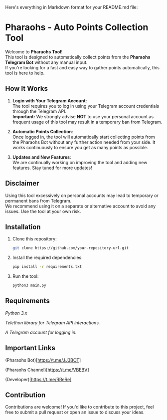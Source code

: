 Here's everything in Markdown format for your README.md file:

# Pharaohs - Auto Points Collection Tool

Welcome to **Pharaohs Tool**!  
This tool is designed to automatically collect points from the **Pharaohs Telegram Bot** without any manual input.  
If you're looking for a fast and easy way to gather points automatically, this tool is here to help.

## How It Works

1. **Login with Your Telegram Account**:  
   The tool requires you to log in using your Telegram account credentials through the Telegram API.  
   **Important:** We strongly advise **NOT** to use your personal account as frequent usage of this tool may result in a temporary ban from Telegram.

2. **Automatic Points Collection**:  
   Once logged in, the tool will automatically start collecting points from the Pharaohs Bot without any further action needed from your side. It works continuously to ensure you get as many points as possible.

3. **Updates and New Features**:  
   We are continually working on improving the tool and adding new features. Stay tuned for more updates!

## Disclaimer

Using this tool excessively on personal accounts may lead to temporary or permanent bans from Telegram.  
We recommend using it on a separate or alternative account to avoid any issues. Use the tool at your own risk.

## Installation

1. Clone this repository:
   ```bash
   git clone https://github.com/your-repository-url.git
   ```
2. Install the required dependencies:
   ```bash
   pip install -r requirements.txt
   ```
3. Run the tool:
   ```bash
   python3 main.py
   ```



## Requirements

*Python 3.x*

*Telethon library for Telegram API interactions.*

*A Telegram account for logging in.*


## Important Links

(Pharaohs Bot)[https://t.me/JJ3BOT]

(Pharaohs Channel)[https://t.me/VBEBV]

(Developer)[https://t.me/RReRe]


## Contribution

Contributions are welcome!
If you'd like to contribute to this project, feel free to submit a pull request or open an issue to discuss your ideas.

